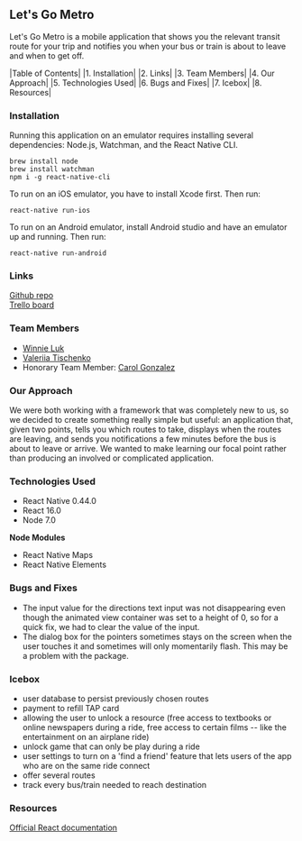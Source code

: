 ## Let's Go Metro

Let's Go Metro is a mobile application that shows you the relevant transit route for your trip and notifies you when your bus or train is about to leave and when to get off.

|Table of Contents|
|1. Installation|
|2. Links|
|3. Team Members|
|4. Our Approach|
|5. Technologies Used|
|6. Bugs and Fixes|
|7. Icebox|
|8. Resources| 

### Installation
Running this application on an emulator requires installing several dependencies: Node.js, Watchman, and the React Native CLI.
```
brew install node
brew install watchman
npm i -g react-native-cli
```

To run on an iOS emulator, you have to install Xcode first. Then run:
```
react-native run-ios
```

To run on an Android emulator, install Android studio and have an emulator up and running. Then run:
```
react-native run-android
```

### Links
[Github repo](https://github.com/CodingForProduct/Lets-Go-Metro)  
[Trello board](https://trello.com/b/H8ZakZ6u/ideas)

### Team Members
* [Winnie Luk](https://github.com/winniecluk)
* [Valeriia Tischenko](https://github.com/v1-lab)
* Honorary Team Member: [Carol Gonzalez](https://github.com/carolag)

### Our Approach
We were both working with a framework that was completely new to us, so we decided to create something really simple but useful: an application that, given two points, tells you which routes to take, displays when the routes are leaving, and sends you notifications a few minutes before the bus is about to leave or arrive. We wanted to make learning our focal point rather than producing an involved or complicated application.

### Technologies Used
* React Native 0.44.0
* React 16.0
* Node 7.0

**Node Modules**
* React Native Maps
* React Native Elements

### Bugs and Fixes
* The input value for the directions text input was not disappearing even though the animated view container was set to a height of 0, so for a quick fix, we had to clear the value of the input.
* The dialog box for the pointers sometimes stays on the screen when the user touches it and sometimes will only momentarily flash. This may be a problem with the package.

### Icebox
* user database to persist previously chosen routes
* payment to refill TAP card
* allowing the user to unlock a resource (free access to textbooks or online newspapers during a ride, free access to certain films -- like the entertainment on an airplane ride)
* unlock game that can only be play during a ride
* user settings to turn on a 'find a friend' feature that lets users of the app who are on the same ride connect
* offer several routes
* track every bus/train needed to reach destination

### Resources
[Official React documentation](https://facebook.github.io/react-native/docs/getting-started.html)
